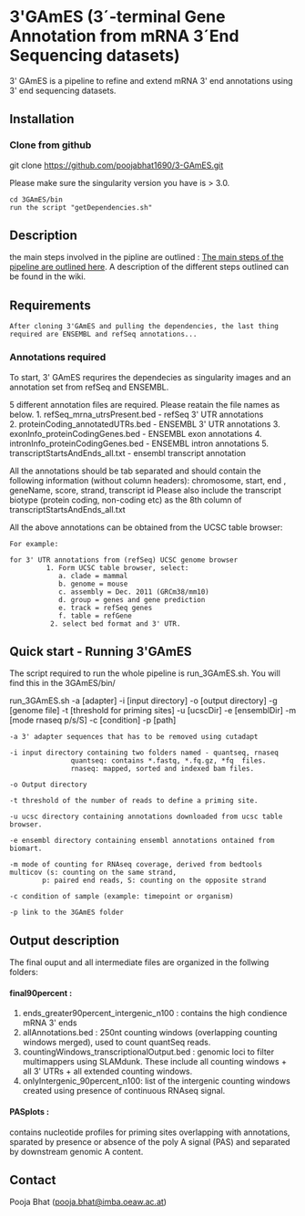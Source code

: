 # 3'GAmES (3´-terminal Gene Annotation from mRNA 3´End Sequencing datasets)
3' GAmES is a pipeline to refine and extend mRNA 3' end annotations using 3' end sequencing datasets. 

## Installation 

### Clone from github

git clone https://github.com/poojabhat1690/3-GAmES.git

Please make sure the singularity version you have is > 3.0. 

	cd 3GAmES/bin
	run the script "getDependencies.sh"

## Description
the main steps involved in the pipline are outlined :
[The main steps of the pipeline are outlined here](primingSites/flowchart.pdf).
A description of the different steps outlined can be found in the wiki.



## Requirements
	After cloning 3'GAmES and pulling the dependencies, the last thing required are ENSEMBL and refSeq annotations... 

### Annotations required
To start, 3' GAmES requrires the dependecies as singularity images and an annotation set from refSeq and ENSEMBL. 

5 different annotation files are required. Please reatain the file names as below.
	1. refSeq_mrna_utrsPresent.bed - refSeq 3' UTR annotations  
	2. proteinCoding_annotatedUTRs.bed - ENSEMBL 3' UTR annotations 
	3. exonInfo_proteinCodingGenes.bed - ENSEMBL exon annotations 
	4. intronInfo_proteinCodingGenes.bed - ENSEMBL intron annotations 
	5. transcriptStartsAndEnds_all.txt - ensembl transcript annotation  	

All the annotations should be tab separated and should contain the following information (without column headers): chromosome, start, end , geneName, score, strand, transcript id
Please also include the transcript biotype (protein coding, non-coding etc) as the 8th column of  transcriptStartsAndEnds_all.txt


All the above annotations can be obtained from the UCSC table browser:

	For example:
		
	for 3' UTR annotations from (refSeq) UCSC genome browser                                                                                                                                    
             1. Form UCSC table browser, select:
                a. clade = mammal 
                b. genome = mouse
                c. assembly = Dec. 2011 (GRCm38/mm10)
                d. group = genes and gene prediction
                e. track = refSeq genes
                f. table = refGene
              2. select bed format and 3' UTR. 

## Quick start -  Running 3'GAmES

The script required to run the whole pipeline is run_3GAmES.sh. You will find this in the 3GAmES/bin/

run_3GAmES.sh -a [adapter] -i [input directory] -o [output directory] -g [genome file] -t [threshold for priming sites]
-u [ucscDir] -e [ensemblDir] -m [mode rnaseq p/s/S] -c [condition] -p [path]
 
 
 	-a 3' adapter sequences that has to be removed using cutadapt
 
 	-i input directory containing two folders named - quantseq, rnaseq
                   quantseq: contains *.fastq, *.fq.gz, *fq  files. 
                   rnaseq: mapped, sorted and indexed bam files. 
 
 	-o Output directory
 
 	-t threshold of the number of reads to define a priming site.
 
 	-u ucsc directory containing annotations downloaded from ucsc table browser. 
 
 	-e ensembl directory containing ensembl annotations ontained from biomart. 
 
 	-m mode of counting for RNAseq coverage, derived from bedtools multicov (s: counting on the same strand, 
            p: paired end reads, S: counting on the opposite strand
 
 	-c condition of sample (example: timepoint or organism)
	
	-p link to the 3GAmES folder



## Output description
The final ouput and all intermediate files are organized in the follwing folders:

#### final90percent :
 1. ends_greater90percent_intergenic_n100 :  contains the high condience mRNA 3' ends 
 2. allAnnotations.bed :  250nt counting windows (overlapping counting windows merged), used to count quantSeq reads.
 3. countingWindows_transcriptionalOutput.bed : genomic loci to filter multimappers using SLAMdunk. These include all counting windows + all 3' UTRs + all extended counting windows. 
 4. onlyIntergenic_90percent_n100: list of the intergenic counting windows created using presence of continuous RNAseq signal.

#### PASplots :
 contains nucleotide profiles for priming sites overlapping with annotations, sparated by presence or absence of the poly A signal (PAS) and separated by downstream genomic A content. 



## Contact
Pooja Bhat (pooja.bhat@imba.oeaw.ac.at)        


